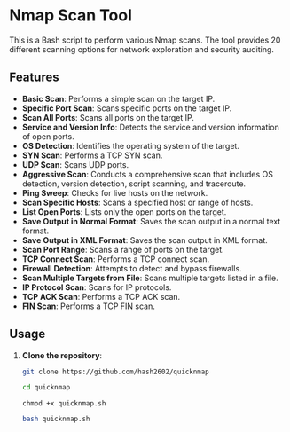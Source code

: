 # Nmap Scan Tool

This is a Bash script to perform various Nmap scans. The tool provides 20 different scanning options for network exploration and security auditing. 

## Features

- **Basic Scan**: Performs a simple scan on the target IP.
- **Specific Port Scan**: Scans specific ports on the target IP.
- **Scan All Ports**: Scans all ports on the target IP.
- **Service and Version Info**: Detects the service and version information of open ports.
- **OS Detection**: Identifies the operating system of the target.
- **SYN Scan**: Performs a TCP SYN scan.
- **UDP Scan**: Scans UDP ports.
- **Aggressive Scan**: Conducts a comprehensive scan that includes OS detection, version detection, script scanning, and traceroute.
- **Ping Sweep**: Checks for live hosts on the network.
- **Scan Specific Hosts**: Scans a specified host or range of hosts.
- **List Open Ports**: Lists only the open ports on the target.
- **Save Output in Normal Format**: Saves the scan output in a normal text format.
- **Save Output in XML Format**: Saves the scan output in XML format.
- **Scan Port Range**: Scans a range of ports on the target.
- **TCP Connect Scan**: Performs a TCP connect scan.
- **Firewall Detection**: Attempts to detect and bypass firewalls.
- **Scan Multiple Targets from File**: Scans multiple targets listed in a file.
- **IP Protocol Scan**: Scans for IP protocols.
- **TCP ACK Scan**: Performs a TCP ACK scan.
- **FIN Scan**: Performs a TCP FIN scan.

## Usage

1. **Clone the repository**:
   ```bash
   git clone https://github.com/hash2602/quicknmap
   ```

   ```bash
   cd quicknmap
   ```
   
   ```
   chmod +x quicknmap.sh
   ```
   
   ```bash
   bash quicknmap.sh
   ```
   
